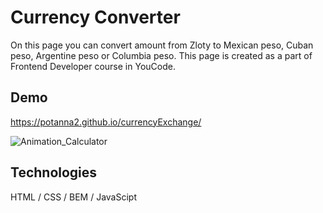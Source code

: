 # Currency Converter
On this page you can convert amount from Zloty to Mexican peso, Cuban peso, Argentine peso or Columbia peso. 
This page is created as a part of Frontend Developer course in YouCode.

## Demo

https://potanna2.github.io/currencyExchange/

![Animation_Calculator](https://user-images.githubusercontent.com/108223754/181343148-29a10503-bc7c-40de-9be3-f20c8c069865.gif)

## Technologies
HTML / CSS / BEM / JavaScipt
